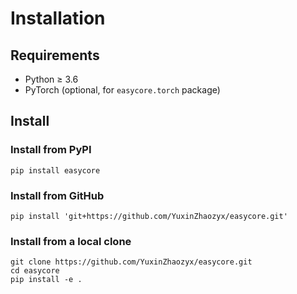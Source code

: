 # Installation

## Requirements

+ Python ≥ 3.6
+ PyTorch (optional, for `easycore.torch` package)

## Install

### Install from PyPI

```shell
pip install easycore
```

### Install from GitHub

```shell
pip install 'git+https://github.com/YuxinZhaozyx/easycore.git'
```

### Install from a local clone

```shell
git clone https://github.com/YuxinZhaozyx/easycore.git
cd easycore
pip install -e .
```
